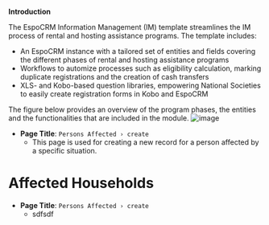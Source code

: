 **Introduction**

The EspoCRM Information Management (IM) template streamlines the IM process of rental and hosting assistance programs. The template includes:
- An EspoCRM instance with a tailored set of entities and fields covering the different phases of rental and hosting assistance programs
- Workflows to automize processes such as eligibility calculation, marking duplicate registrations and the creation of cash transfers
- XLS- and Kobo-based question libraries, empowering National Societies to easily create registration forms in Kobo and EspoCRM

The figure below provides an overview of the program phases, the entities and the functionalities that are included in the module. 
![image](https://github.com/user-attachments/assets/c8387d97-2c91-4881-9759-215f94cb164f)


- **Page Title**: `Persons Affected › create`
  - This page is used for creating a new record for a person affected by a specific situation.

# Affected Households 


- **Page Title**: `Persons Affected › create`
  - sdfsdf
